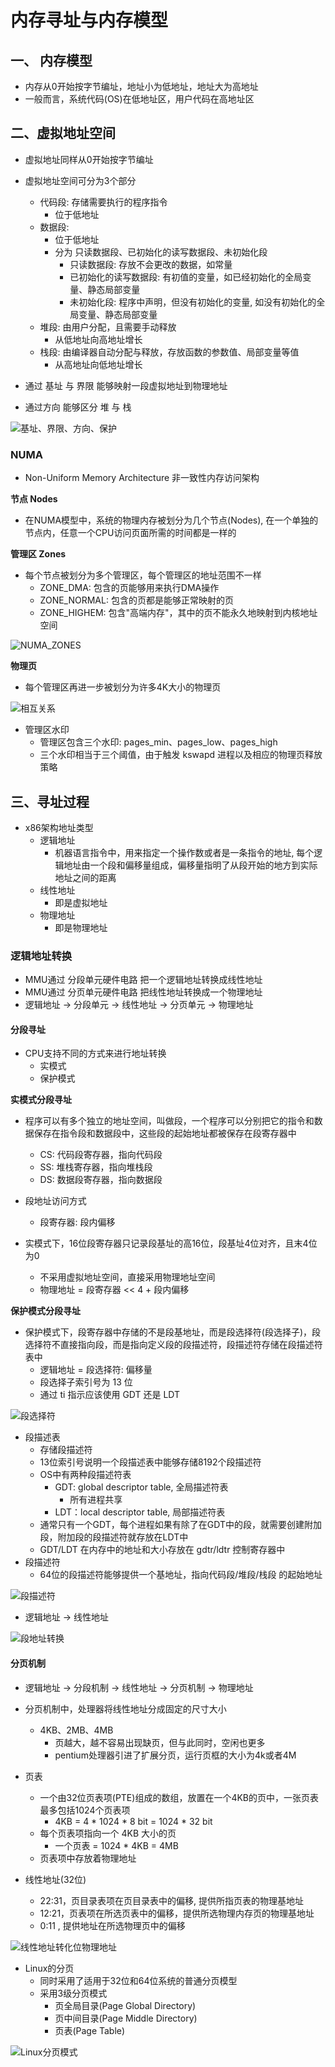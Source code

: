 # 内存寻址与内存模型


## 一、 内存模型

- 内存从0开始按字节编址，地址小为低地址，地址大为高地址
- 一般而言，系统代码(OS)在低地址区，用户代码在高地址区

## 二、虚拟地址空间

- 虚拟地址同样从0开始按字节编址
- 虚拟地址空间可分为3个部分
  - 代码段: 存储需要执行的程序指令
    - 位于低地址
  - 数据段:
    - 位于低地址 
    - 分为 只读数据段、已初始化的读写数据段、未初始化段
      - 只读数据段: 存放不会更改的数据，如常量
      - 已初始化的读写数据段: 有初值的变量，如已经初始化的全局变量、静态局部变量
      - 未初始化段: 程序中声明，但没有初始化的变量, 如没有初始化的全局变量、静态局部变量
  - 堆段: 由用户分配，且需要手动释放
    - 从低地址向高地址增长
  - 栈段: 由编译器自动分配与释放，存放函数的参数值、局部变量等值
    - 从高地址向低地址增长

- 通过 基址 与 界限 能够映射一段虚拟地址到物理地址
- 通过方向 能够区分 堆 与 栈

![基址、界限、方向、保护](./img/2022-03-12-08-55-45.png)

### NUMA

- Non-Uniform Memory Architecture 非一致性内存访问架构

**节点 Nodes**

- 在NUMA模型中，系统的物理内存被划分为几个节点(Nodes), 在一个单独的节点内，任意一个CPU访问页面所需的时间都是一样的

**管理区 Zones**

- 每个节点被划分为多个管理区，每个管理区的地址范围不一样
  - ZONE_DMA: 包含的页能够用来执行DMA操作
  - ZONE_NORMAL: 包含的页都是能够正常映射的页
  - ZONE_HIGHEM: 包含"高端内存"，其中的页不能永久地映射到内核地址空间

![NUMA_ZONES](./img/2022-03-12-09-34-57.png)

**物理页**

- 每个管理区再进一步被划分为许多4K大小的物理页

![相互关系](./img/2022-03-12-09-36-34.png)

- 管理区水印
  - 管理区包含三个水印: pages_min、pages_low、pages_high
  - 三个水印相当于三个阈值，由于触发 kswapd 进程以及相应的物理页释放策略

## 三、寻址过程

- x86架构地址类型
  - 逻辑地址
    - 机器语言指令中，用来指定一个操作数或者是一条指令的地址, 每个逻辑地址由一个段和偏移量组成，偏移量指明了从段开始的地方到实际地址之间的距离
  - 线性地址
    - 即是虚拟地址
  - 物理地址
    - 即是物理地址

### 逻辑地址转换

- MMU通过 分段单元硬件电路 把一个逻辑地址转换成线性地址
- MMU通过 分页单元硬件电路 把线性地址转换成一个物理地址
- 逻辑地址 -> 分段单元 -> 线性地址 -> 分页单元 -> 物理地址


#### 分段寻址

- CPU支持不同的方式来进行地址转换
  - 实模式
  - 保护模式

**实模式分段寻址**

- 程序可以有多个独立的地址空间，叫做段，一个程序可以分别把它的指令和数据保存在指令段和数据段中，这些段的起始地址都被保存在段寄存器中
  - CS: 代码段寄存器，指向代码段
  - SS: 堆栈寄存器，指向堆栈段
  - DS: 数据段寄存器，指向数据段
- 段地址访问方式
  - 段寄存器: 段内偏移

- 实模式下，16位段寄存器只记录段基址的高16位，段基址4位对齐，且末4位为0 
  - 不采用虚拟地址空间，直接采用物理地址空间
  - 物理地址 = 段寄存器 << 4 + 段内偏移

**保护模式分段寻址**

- 保护模式下，段寄存器中存储的不是段基地址，而是段选择符(段选择子)，段选择符不直接指向段，而是指向定义段的段描述符，段描述符存储在段描述符表中
  - 逻辑地址 = 段选择符: 偏移量
  - 段选择子索引号为 13 位
  - 通过 ti 指示应该使用 GDT 还是 LDT

![段选择符](./img/2022-03-13-08-43-23.png)

- 段描述表
  - 存储段描述符
  - 13位索引号说明一个段描述表中能够存储8192个段描述符
  - OS中有两种段描述符表
    - GDT: global descriptor table, 全局描述符表
      - 所有进程共享
    - LDT：local descriptor table, 局部描述符表
  - 通常只有一个GDT，每个进程如果有除了在GDT中的段，就需要创建附加段，附加段的段描述符就存放在LDT中
  - GDT/LDT 在内存中的地址和大小存放在 gdtr/ldtr 控制寄存器中
- 段描述符
  - 64位的段描述符能够提供一个基地址，指向代码段/堆段/栈段 的起始地址

![段描述符](./img/2022-03-13-08-55-51.png)

- 逻辑地址 -> 线性地址

![段地址转换](./img/2022-03-13-09-00-01.png)

#### 分页机制

- 逻辑地址 -> 分段机制 -> 线性地址 -> 分页机制 -> 物理地址
- 分页机制中，处理器将线性地址分成固定的尺寸大小
  - 4KB、2MB、4MB
    - 页越大，越不容易出现缺页，但与此同时，空闲也更多
    - pentium处理器引进了扩展分页，运行页框的大小为4k或者4M

- 页表
  - 一个由32位页表项(PTE)组成的数组，放置在一个4KB的页中，一张页表最多包括1024个页表项
    - 4KB = 4 * 1024 * 8 bit = 1024 * 32 bit
  - 每个页表项指向一个 4KB 大小的页
    - 一个页表 = 1024 * 4KB = 4MB
  - 页表项中存放着物理地址

- 线性地址(32位)
  - 22:31，页目录表项在页目录表中的偏移, 提供所指页表的物理基地址
  - 12:21，页表项在所选页表中的偏移，提供所选物理内存页的物理基地址
  - 0:11 , 提供地址在所选物理页中的偏移

![线性地址转化位物理地址](./img/2022-03-13-09-31-13.png)

- Linux的分页
  - 同时采用了适用于32位和64位系统的普通分页模型
  - 采用3级分页模式
    - 页全局目录(Page Global Directory)
    - 页中间目录(Page Middle Directory)
    - 页表(Page Table)

![Linux分页模式](./img/2022-03-13-16-38-53.png)